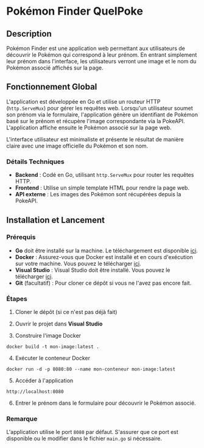 # Pokémon Finder QuelPoke

## Description

Pokémon Finder est une application web permettant aux utilisateurs de découvrir le Pokémon qui correspond à leur prénom. 
En entrant simplement leur prénom dans l'interface, les utilisateurs verront une image et le nom du Pokémon associé affichés sur la page.

## Fonctionnement Global

L'application est développée en Go et utilise un routeur HTTP (`http.ServeMux`) pour gérer les requêtes web. 
Lorsqu'un utilisateur soumet son prénom via le formulaire, l'application génère un identifiant de Pokémon basé sur le prénom et récupère l'image correspondante via la PokeAPI. 
L'application affiche ensuite le Pokémon associé sur la page web.

L'interface utilisateur est minimaliste et présente le résultat de manière claire avec une image officielle du Pokémon et son nom.

### Détails Techniques

- **Backend** : Codé en Go, utilisant `http.ServeMux` pour router les requêtes HTTP.
- **Frontend** : Utilise un simple template HTML pour rendre la page web.
- **API externe** : Les images des Pokémon sont récupérées depuis la PokeAPI.

## Installation et Lancement

### Prérequis

- **Go** doit être installé sur la machine. Le téléchargement est disponible [ici](https://golang.org/dl/).
- **Docker** : Assurez-vous que Docker est installé et en cours d'exécution sur votre machine. Vous pouvez le télécharger [ici](https://www.docker.com/get-started).
- **Visual Studio** : Visual Studio doit être installé. Vous pouvez le télécharger [ici](https://visualstudio.microsoft.com/fr/downloads/).
- **Git** (facultatif) : Pour cloner ce dépôt si vous ne l'avez pas encore fait.

### Étapes

1. Cloner le dépôt (si ce n'est pas déjà fait)

2. Ouvrir le projet dans **Visual Studio**

3. Construire l'image Docker

`docker build -t mon-image:latest .`

4. Exécuter le conteneur Docker

`docker run -d -p 8080:80 --name mon-conteneur mon-image:latest`

5. Accéder à l'application

`http://localhost:8080`

6. Entrer le prénom dans le formulaire pour découvrir le Pokémon associé.

### Remarque

L'application utilise le port `8080` par défaut. S'assurer que ce port est disponible ou le modifier dans le fichier `main.go` si nécessaire.
